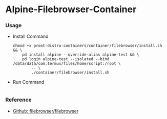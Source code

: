 # Alpine-Filebrowser-Container

### Usage
- Install Command
    ```shell=
    chmod +x proot-distro-containers/container/filebrowser/install.sh && \
    	pd install alpine --override-alias alpine-test && \
    	pd login alpine-test --isolated --bind /data/data/com.termux/files/home/script:/root \
    		-- \
    		./container/filebrowser/install.sh
    ```
- Run Command
    ```shell
    
    ```


### Reference
- [Github: filebrowser/filebrowser](https://github.com/filebrowser/filebrowser)
